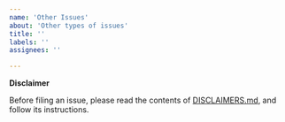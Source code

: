 ```yaml
---
name: 'Other Issues'
about: 'Other types of issues'
title: ''
labels: ''
assignees: ''

---
```


**Disclaimer**

Before filing an issue, please read the contents of [DISCLAIMERS.md](https://github.com/lestrrat-go/jwx/blob/v2/DISCLAIMERS.md), and follow its instructions.
